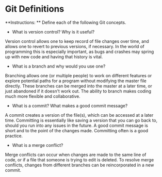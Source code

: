 # Git Definitions

**Instructions: ** Define each of the following Git concepts.

* What is version control?  Why is it useful?

Version control allows one to keep record of file changes over time, and allows one to revert to previous versions, if necessary.  In the world of programming this is especially important, as bugs and crashes may spring up with new code and having that history is vital.



* What is a branch and why would you use one?

Branching allows one (or multiple people) to work on different features or explore potential paths for a program without modifying the master file directly.  These branches can be merged into the master at a later time, or just abandoned if it doesn't work out.  The ability to branch makes coding much more flexible and collaborative.


* What is a commit? What makes a good commit message?

A commit creates a version of the file(s), which can be accessed at a later time.  Committing is essentially like saving a version that you can go back to, should you run into any issues in the future.  A good commit message is short and to the point of the changes made.  Committing often is a good practice.


* What is a merge conflict?

Merge conflicts can occur when changes are made to the same line of code, or if a file that someone is trying to edit is deleted.  To resolve merge conflicts, changes from different branches can be reincorporated in a new commit.